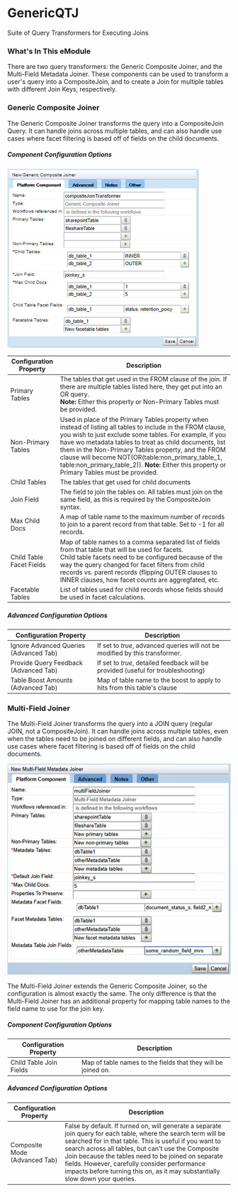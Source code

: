 # GenericQTJ
Suite of Query Transformers for Executing Joins

### What's In This eModule
There are two query transformers: the Generic Composite Joiner, and the Multi-Field Metadata Joiner. These components can be used to transform a user's query into a CompositeJoin, and to create a Join for multiple tables with different Join Keys, respectively. 

### Generic Composite Joiner
The Generic Composite Joiner transforms the query into a CompositeJoin Query. It can handle joins across multiple tables, and can also handle use cases where facet filtering is based off of fields on the child documents. 

##### Component Configuration Options

![Generic Composite Joiner](https://github.com/attivio/GenericQTJ/blob/master/screenshots/generic_composite_joiner_config_2.PNG)

| Configuration Property | Description |
| --- | --- |
| Primary Tables | The tables that get used in the FROM clause of the join. If there are multiple tables listed here, they get put into an OR query. <br> **Note:** Either this property or Non-Primary Tables must be provided. |
| Non-Primary Tables | Used in place of the Primary Tables property when instead of listing all tables to include in the FROM clause, you wish to just exclude some tables. For example, if you have wo metadata tables to treat as child documents, list them in the Non-Primary Tables property, and the FROM clause will become NOT(OR(table:non_primary_table_1, table:non_primary_table_2)). **Note:** Either this property or Primary Tables must be provided. |  |
| Child Tables | The tables that get used for child documents |
| Join Field | The field to join the tables on. All tables must join on the same field, as this is required by the CompositeJoin syntax. |
| Max Child Docs | A map of table name to the maximum number of records to join to a parent record from that table. Set to -1 for all records. |
| Child Table Facet Fields | Map of table names to a comma separated list of fields from that table that will be used for facets. <br> Child table facets need to be configured because of the way the query changed for facet filters from child records vs. parent records (flipping OUTER clauses to INNER clauses, how facet counts are aggregfated, etc. |
| Facetable Tables | List of tables used for child records whose fields should be used in facet calculations.|

##### Advanced Configuration Options

| Configuration Property | Description |
| --- | --- |
| Ignore Advanced Queries (Advanced Tab) | If set to *true*, advanced queries will not be modified by this transformer.  |
| Provide Query Feedback (Advanced Tab) | If set to *true*, detailed feedback will be provided (useful for troubleshooting) |
| Table Boost Amounts (Advanced Tab) | Map of table name to the boost to apply to hits from this table's clause |

### Multi-Field Joiner
The Multi-Field Joiner transforms the query into a JOIN query (regular JOIN, not a CompositeJoin). It can handle joins across multiple tables, even when the tables need to be joined on different fields, and can also handle use cases where facet filtering is based off of fields on the child documents. 

![Multi-Field Joiner](https://github.com/attivio/GenericQTJ/blob/master/screenshots/multifield_joiner_config_1.PNG)

The Multi-Field Joiner extends the Generic Composite Joiner, so the configuration is almost exactly the same. The only difference is that the Multi-Field Joiner has an additional property for mapping table names to the field name to use for the join key. 

##### Component Configuration Options

| Configuration Property | Description |
| --- | --- |
| Child Table Join Fields | Map of table names to the fields that they will be joined on. |

##### Advanced Configuration Options

| Configuration Property | Description |
| --- | --- |
| Composite Mode (Advanced Tab) | False by default. If turned on, will generate a separate join query for each table, where the search term will be searched for in that table. This is useful if you want to search across all tables, but can't use the Composite Join because the tables need to be joined on separate fields. However, carefully consider performance impacts before turning this on, as it may substantially slow down your queries. |

